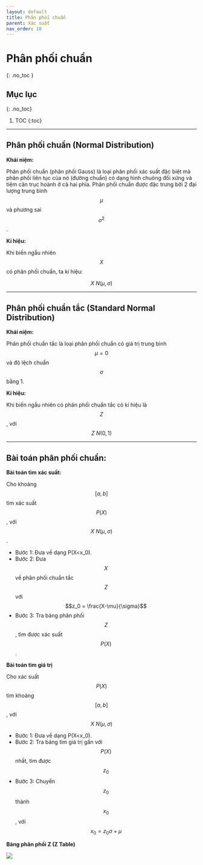 ```yaml
---
layout: default
title: Phân phối chuẩn
parent: Xác suất
nav_order: 10
---
```


# Phân phối chuẩn
{: .no_toc }

## Mục lục
{: .no_toc}

1. TOC
{:toc}

<hr/>

## Phân phối chuẩn (Normal Distribution)

**Khái niệm:**

Phân phối chuẩn (phân phối Gauss) là loại phân phối xác suất đặc biệt mà phân phối liên tục của nó (đường chuẩn) có dạng hình chuông đối xứng và tiệm cân trục hoành ở cả hai phía. Phân phối chuẩn được đặc trưng bởi 2 đại lượng trung bình $$\mu$$ và phương sai $$\sigma^2$$.

**Kí hiệu:**

Khi biến ngẫu nhiên $$X$$ có phân phối chuẩn, ta kí hiệu:

$$X \text{~} N(\mu, \sigma)$$

<hr/>

## Phân phối chuẩn tắc (Standard Normal Distribution)

**Khái niệm:**

Phân phối chuẩn tắc là loại phân phối chuẩn có giá trị trung bình $$\mu = 0$$ và độ lệch chuẩn $$\sigma$$ bằng 1.

**Kí hiệu:**

Khi biến ngẫu nhiên có phân phối chuẩn tắc có kí hiệu là $$Z$$, với $$Z \text{~} N(0, 1)$$

<hr/>

## Bài toán phân phối chuẩn:

**Bài toán tìm xác suất:**

Cho khoảng $$[a,b]$$ tìm xác suất $$P(X)$$, với $$X \text{~} N(\mu, \sigma)$$.

- Bước 1: Đưa về dạng P(X<x_0).
- Bước 2: Đưa $$X$$ về phân phối chuẩn tắc $$Z$$ với $$z_0 = \frac{X-\mu}{\sigma}$$
- Bước 3: Tra bảng phân phối $$Z$$, tìm được xác suất $$P(X)$$.

**Bài toán tìm giá trị**

Cho xác suất $$P(X)$$ tìm khoảng $$[a,b]$$, với $$X \text{~} N(\mu, \sigma)$$ 

- Bước 1: Đưa về dạng P(X<x_0).
- Bước 2: Tra bảng tìm giá trị gần với $$P(X)$$ nhất, tìm được $$z_0$$
- Bước 3: Chuyển $$z_0$$ thành $$x_0$$, với $$x_0 = z_0 \sigma + \mu$$

**Bảng phân phối Z (Z Table)**

![](/assets/images/probability/img_2.jpg)
